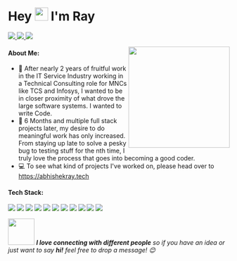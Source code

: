 <h1>Hey <img src="https://raw.githubusercontent.com/MartinHeinz/MartinHeinz/master/wave.gif" width="30px"> I'm Ray</h1>
<p>
  <a href="https://www.linkedin.com/in/abhishek-ray95/">
    <img src="https://img.shields.io/badge/-Abhishek Ray-blue?style=plastic&logo=Linkedin&logoColor=white&link=https://www.linkedin.com/in/abhishek-ray95/" />
  </a>
  <a href="mailto:abhi.22.ray@gmail.com">
    <img src="https://img.shields.io/badge/-abhi.22.ray@gmail.com-d14836?style=plastic&logo=Gmail&logoColor=white"/>
  </a>
  <a href="https://twitter.com/AbhishekRay94">
    <img src="https://img.shields.io/badge/-abhishekray-blue?style=plastic&logo=Twitter&logoColor=white" />
  </a>
  
</p>
<img align='right' src="https://media.giphy.com/media/M9gbBd9nbDrOTu1Mqx/giphy.gif" width="230">

<!--
**ray2294/ray2294** is a ✨ _special_ ✨ repository because its `README.md` (this file) appears on your GitHub profile.
!-->
#### About Me:

- 🔭 After nearly 2 years of fruitful work in the IT Service Industry working in a Technical Consulting role for MNCs like TCS and Infosys, I wanted to be in closer proximity of what drove the large software systems. I wanted to write Code.
- 🌱 6 Months and multiple full stack projects later, my desire to do meaningful work has only increased. From staying up late to solve a pesky bug to testing stuff for the nth time, I truly love the process that goes into becoming a good coder. 
- 💻 To see what kind of projects I've worked on, please head over to https://abhishekray.tech

#### Tech Stack:

<p>
  <img src="https://img.shields.io/badge/react%20-%2320232a.svg?&style=for-the-badge&logo=react&logoColor=%2361DAFB"/>
  <img src="https://img.shields.io/badge/redux%20-%23593d88.svg?&style=for-the-badge&logo=redux&logoColor=white"/>
  <img src="https://img.shields.io/badge/javascript%20-%23323330.svg?&style=for-the-badge&logo=javascript&logoColor=%23F7DF1E"/>
  <img src="https://img.shields.io/badge/python%20-%2314354C.svg?&style=for-the-badge&logo=python&logoColor=white"/>
  <img src="https://img.shields.io/badge/flask%20-%23000.svg?&style=for-the-badge&logo=flask&logoColor=white"/>
    <img src="https://img.shields.io/badge/mysql-%2300f.svg?&style=for-the-badge&logo=mysql&logoColor=white"/>
  <img src="https://img.shields.io/badge/AWS%20-%23FF9900.svg?&style=for-the-badge&logo=amazon-aws&logoColor=white"/>
  <img src="https://img.shields.io/badge/html5%20-%23E34F26.svg?&style=for-the-badge&logo=html5&logoColor=white"/>
  <img src="https://img.shields.io/badge/css3%20-%231572B6.svg?&style=for-the-badge&logo=css3&logoColor=white"/>
  <img src="https://img.shields.io/badge/bootstrap%20-%23563D7C.svg?&style=for-the-badge&logo=bootstrap&logoColor=white"/>
  <img src="https://img.shields.io/badge/material%20ui%20-%230081CB.svg?&style=for-the-badge&logo=material-ui&logoColor=white"/>

</p>



<img src="https://media.giphy.com/media/LnQjpWaON8nhr21vNW/giphy.gif" width="60"> <em><b>I love connecting with different people</b> so if you have an idea or just want to say <b>hi!</b> feel free to drop a message! 😊</em>


